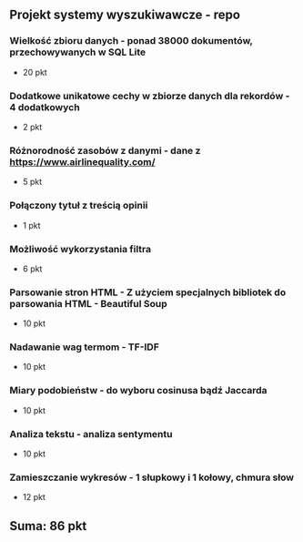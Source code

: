 ## Projekt systemy wyszukiwawcze - repo

### Wielkość zbioru danych - ponad 38000 dokumentów, przechowywanych w SQL Lite

- 20 pkt

### Dodatkowe unikatowe cechy w zbiorze danych dla rekordów - 4 dodatkowych

- 2 pkt

### Różnorodność zasobów z danymi - dane z https://www.airlinequality.com/

- 5 pkt

### Połączony tytuł z treścią opinii

- 1 pkt

### Możliwość wykorzystania filtra

- 6 pkt

### Parsowanie stron HTML - Z użyciem specjalnych bibliotek do parsowania HTML - Beautiful Soup

- 10 pkt

### Nadawanie wag termom - TF-IDF

- 10 pkt

### Miary podobieństw - do wyboru cosinusa bądź Jaccarda

- 10 pkt

### Analiza tekstu - analiza sentymentu

- 10 pkt

### Zamieszczanie wykresów - 1 słupkowy i 1 kołowy, chmura słow

- 12 pkt

## Suma: 86 pkt
